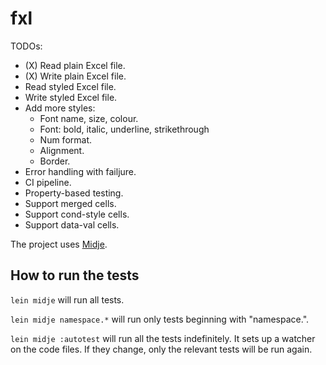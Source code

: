 # fxl

TODOs:
- (X) Read plain Excel file.
- (X) Write plain Excel file.
- Read styled Excel file.
- Write styled Excel file.
- Add more styles:
    - Font name, size, colour.
    - Font: bold, italic, underline, strikethrough
    - Num format.
    - Alignment.
    - Border.
- Error handling with failjure.
- CI pipeline.
- Property-based testing.
- Support merged cells.
- Support cond-style cells.
- Support data-val cells.

The project uses [Midje](https://github.com/marick/Midje/).

## How to run the tests

`lein midje` will run all tests.

`lein midje namespace.*` will run only tests beginning with "namespace.".

`lein midje :autotest` will run all the tests indefinitely. It sets up a
watcher on the code files. If they change, only the relevant tests will be
run again.
